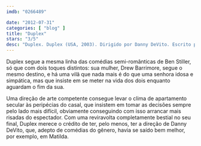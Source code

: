```yaml
---
imdb: "0266489"

date: "2012-07-31"
categories: [ "blog" ]
title: "Duplex"
stars: "3/5"
desc: "Duplex. Duplex (USA, 2003). Dirigido por Danny DeVito. Escrito por Larry Doyle. Com Ben Stiller, Drew Barrymore, Eileen Essell, Harvey Fierstein, Justin Theroux, James Remar, Robert Wisdom, Swoosie Kurtz, Wallace Shawn."
---
```

Duplex segue a mesma linha das comédias semi-românticas de Ben Stiller, só que com dois toques distintos: sua mulher, Drew Barrimore, segue o mesmo destino, e há uma vilã que nada mais é do que uma senhora idosa e simpática, mas que insiste em se meter na vida dos dois enquanto aguardam o fim da sua.

Uma direção de arte competente consegue levar o clima de apartamento secular às peripécias do casal, que insistem em tomar as decisões sempre pelo lado mais difícil, obviamente conseguindo com isso arrancar mais risadas do espectador. Com uma reviravolta completamente bestial no seu final, Duplex merece o crédito de ter, pelo menos, ter a direção de Danny DeVito, que, adepto de comédias do gênero, havia se saído bem melhor, por exemplo, em Matilda.

